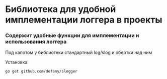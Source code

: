 # Библиотека для удобной имплементации логгера в проекты

### Содержит удобные функции для имплементации и использования логгера

Под капотом у библиотеки стандартный log/slog и обертки над ним

Установка:
```shell
go get github.com/defany/slogger
```
